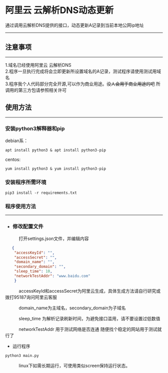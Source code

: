 # 阿里云 云解析DNS动态更新
通过调用云解析DNS提供的接口，动态更新A记录到当前本地公网ip地址<br>
***
## 注意事项
***
1.域名已经使用阿里云 云解析DNS<br>
2.程序一旦执行完成将会立即更新所设置域名的A记录，测试程序请使用测试用域名<br>
3.程序我个人代码部分完全开源,可以作为商业用途。~~没人会用于商业用途的吧~~ 所调用的第三方包请参照相关许可
## 使用方法
***
### 安装python3解释器和pip
debian系：
```
apt install python3 & apt install python3-pip
```
centos: 
```
yum install python3 & yum install python3-pip
```
### 安装程序所需环境
```
pip3 install -r requirements.txt
```

### 程序使用方法
***
* <h3>修改配置文件</h3>
&nbsp;&nbsp;&nbsp;&nbsp;&nbsp;&nbsp;&nbsp;&nbsp;&nbsp;&nbsp;
打开settings.json文件，并编辑内容
```json
   {
    "accessKeyId": "",
    "accessSecret": "",
    "domain_name": "",
    "secondary_domain": "",
    "sleep_time": 10,
    "networkTestAddr": "www.baidu.com"
    }
```
&nbsp;&nbsp;&nbsp;&nbsp;&nbsp;&nbsp;&nbsp;&nbsp;&nbsp;&nbsp;
accessKeyId和accessSecret为阿里云生成，具体生成方法请自行研究或拨打95187询问阿里云客服<br>

&nbsp;&nbsp;&nbsp;&nbsp;&nbsp;&nbsp;&nbsp;&nbsp;&nbsp;&nbsp;
domain_name为主域名，secondary_domain为子域名<br>

&nbsp;&nbsp;&nbsp;&nbsp;&nbsp;&nbsp;&nbsp;&nbsp;&nbsp;&nbsp;
sleep_time 为解析记录刷新时间，为避免接口滥用，请不要设置过低数值<br>

&nbsp;&nbsp;&nbsp;&nbsp;&nbsp;&nbsp;&nbsp;&nbsp;&nbsp;&nbsp;
networkTestAddr 用于测试网络是否连通 随便找个稳定的网站用于测试就行了<br>

* 运行程序
~~~
python3 main.py
~~~
&nbsp;&nbsp;&nbsp;&nbsp;&nbsp;&nbsp;&nbsp;&nbsp;&nbsp;&nbsp;
linux下如需长期运行，可使用类似screen保持运行状态。

